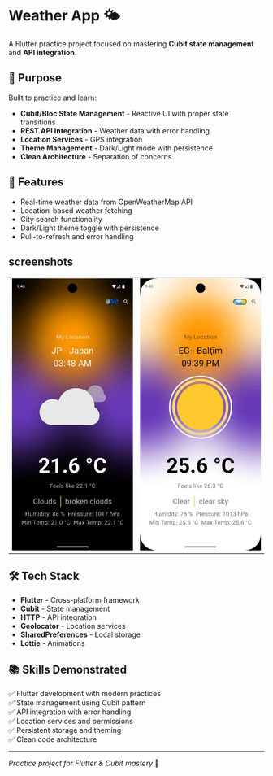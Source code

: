 # Weather App 🌤️

A Flutter practice project focused on mastering **Cubit state management** and **API integration**.

## 🎯 Purpose

Built to practice and learn:

- **Cubit/Bloc State Management** - Reactive UI with proper state transitions
- **REST API Integration** - Weather data with error handling
- **Location Services** - GPS integration
- **Theme Management** - Dark/Light mode with persistence
- **Clean Architecture** - Separation of concerns

## 📱 Features

- Real-time weather data from OpenWeatherMap API
- Location-based weather fetching
- City search functionality
- Dark/Light theme toggle with persistence
- Pull-to-refresh and error handling

## screenshots
<table>
    <tr>
        <td><img src="screenshots/dark.jpeg" alt="Light Mode" width="300"/></td>
        <td><img src="screenshots/light.jpeg" alt="Dark Mode" width="300"/></td>
    </tr>
</table>

## 🛠️ Tech Stack

- **Flutter** - Cross-platform framework
- **Cubit** - State management
- **HTTP** - API integration
- **Geolocator** - Location services
- **SharedPreferences** - Local storage
- **Lottie** - Animations


## 📚 Skills Demonstrated

✅ Flutter development with modern practices  
✅ State management using Cubit pattern  
✅ API integration with error handling  
✅ Location services and permissions  
✅ Persistent storage and theming  
✅ Clean code architecture

---

_Practice project for Flutter & Cubit mastery_ 🚀
